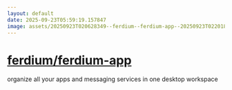 ```yaml
---
layout: default
date: 2025-09-23T05:59:19.157847
image: assets/20250923T020628349--ferdium--ferdium-app--20250923T022018459--cropped.png
---
```


# [ferdium/ferdium-app](https://github.com/ferdium/ferdium-app)

organize all your apps and messaging services in one desktop workspace
